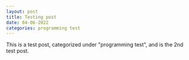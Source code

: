 ```yaml
---
layout: post
title: Testing post
date: 04-06-2022
categories: programming test
---
```


This is a test post, categorized under "programming test", and is the 2nd test post.
